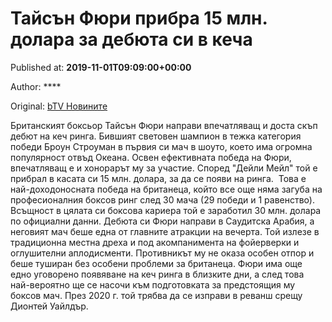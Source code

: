 
# Тайсън Фюри прибра 15 млн. долара за дебюта си в кеча

Published at: **2019-11-01T09:09:00+00:00**

Author: ****

Original: [bTV Новините](https://btvnovinite.bg/sport/tajsan-fjuri-pribra-15-mln-dolara-za-debjuta-si-v-kecha.html)

Британският боксьор Тайсън Фюри направи впечатляващ и доста скъп дебют на кеч ринга. Бившият световен шампион в тежка категория победи Броун Строуман в първия си мач в шоуто, което има огромна популярност отвъд Океана.
Освен ефективната победа на Фюри, впечатляващ е и хонорарът му за участие. Според "Дейли Мейл" той е прибрал в касата си 15 млн. долара, за да се появи на ринга. 
Това е най-доходоносната победа на британеца, който все още няма загуба на професионалния боксов ринг след 30 мача (29 победи и 1 равенство). Всъщност в цялата си боксова кариера той е заработил 30 млн. долара по официални данни.
Дебюта си Фюри направи в Саудитска Арабия, а неговият мач беше една от главните атракции на вечерта. Той излезе в традиционна местна дреха и под акомпанимента на фойерверки и оглушителни аплодисменти. Противникът му не оказа особен отпор и беше туширан без особени проблеми за британеца.
Фюри има още едно уговорено появяване на кеч ринга в близките дни, а след това най-вероятно ще се насочи към подготовката за предстоящия му боксов мач. През 2020 г. той трябва да се изправи в реванш срещу Дионтей Уайлдър.
